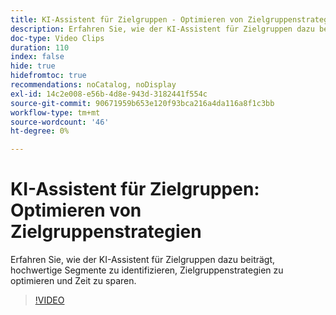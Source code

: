 ```yaml
---
title: KI-Assistent für Zielgruppen - Optimieren von Zielgruppenstrategien
description: Erfahren Sie, wie der KI-Assistent für Zielgruppen dazu beiträgt, hochwertige Segmente zu identifizieren, Zielgruppenstrategien zu optimieren und Zeit zu sparen.
doc-type: Video Clips
duration: 110
index: false
hide: true
hidefromtoc: true
recommendations: noCatalog, noDisplay
exl-id: 14c2e008-e56b-4d8e-943d-3182441f554c
source-git-commit: 90671959b653e120f93bca216a4da116a8f1c3bb
workflow-type: tm+mt
source-wordcount: '46'
ht-degree: 0%

---
```


# KI-Assistent für Zielgruppen: Optimieren von Zielgruppenstrategien

Erfahren Sie, wie der KI-Assistent für Zielgruppen dazu beiträgt, hochwertige Segmente zu identifizieren, Zielgruppenstrategien zu optimieren und Zeit zu sparen.

<!-- 62_S508_3442517_109_ai-assistant-for-audiences-optimizing-audience-strategies -->
>[!VIDEO](https://video.tv.adobe.com/v/3459669/?learn=on&enablevpops=true&captions=ger)
